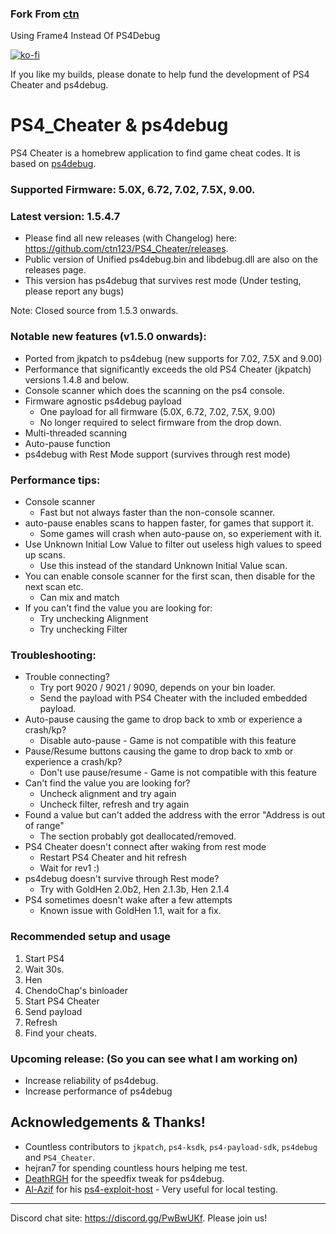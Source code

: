 ### Fork From [ctn](https://github.com/ctn123)
Using Frame4 Instead Of PS4Debug

[![ko-fi](https://ko-fi.com/img/githubbutton_sm.svg)](https://ko-fi.com/X8X741UC0)

If you like my builds, please donate to help fund the development of PS4 Cheater and ps4debug.

# PS4_Cheater & ps4debug

PS4 Cheater is a homebrew application to find game cheat codes. It is based on [ps4debug](https://github.com/jogolden/ps4debug).

### Supported Firmware: 5.0X, 6.72, 7.02, 7.5X, 9.00.

### Latest version: 1.5.4.7
  - Please find all new releases (with Changelog) here: https://github.com/ctn123/PS4_Cheater/releases.
  - Public version of Unified ps4debug.bin and libdebug.dll are also on the releases page.
  - This version has ps4debug that survives rest mode (Under testing, please report any bugs)

Note: Closed source from 1.5.3 onwards.

### Notable new features (v1.5.0 onwards):
  - Ported from jkpatch to ps4debug (new supports for 7.02, 7.5X and 9.00)
  - Performance that significantly exceeds the old PS4 Cheater (jkpatch) versions 1.4.8 and below.
  - Console scanner which does the scanning on the ps4 console.
  - Firmware agnostic ps4debug payload
    - One payload for all firmware (5.0X, 6.72, 7.02, 7.5X, 9.00)
    - No longer required to select firmware from the drop down.
  - Multi-threaded scanning
  - Auto-pause function
  - ps4debug with Rest Mode support (survives through rest mode)

### Performance tips:
  - Console scanner
    - Fast but not always faster than the non-console scanner.
  - auto-pause enables scans to happen faster, for games that support it.
    - Some games will crash when auto-pause on, so experiement with it.
  - Use Unknown Initial Low Value to filter out useless high values to speed up scans.
    - Use this instead of the standard Unknown Initial Value scan.
  - You can enable console scanner for the first scan, then disable for the next scan etc.
    - Can mix and match
  - If you can't find the value you are looking for:
    - Try unchecking Alignment
    - Try unchecking Filter

### Troubleshooting:
  - Trouble connecting?
    - Try port 9020 / 9021 / 9090, depends on your bin loader.
    - Send the payload with PS4 Cheater with the included embedded payload.
  - Auto-pause causing the game to drop back to xmb or experience a crash/kp?
    - Disable auto-pause - Game is not compatible with this feature
  - Pause/Resume buttons causing the game to drop back to xmb or experience a crash/kp?
    - Don't use pause/resume - Game is not compatible with this feature
  - Can't find the value you are looking for?
    - Uncheck alignment and try again
    - Uncheck filter, refresh and try again
  - Found a value but can't added the address with the error "Address is out of range"
    - The section probably got deallocated/removed.
  - PS4 Cheater doesn't connect after waking from rest mode
    - Restart PS4 Cheater and hit refresh
    - Wait for rev1 :)
  - ps4debug doesn't survive through Rest mode?
    - Try with GoldHen 2.0b2, Hen 2.1.3b, Hen 2.1.4
  - PS4 sometimes doesn't wake after a few attempts
    - Known issue with GoldHen 1.1, wait for a fix.

### Recommended setup and usage
  1. Start PS4
  2. Wait 30s.
  3. Hen
  4. ChendoChap's binloader
  5. Start PS4 Cheater
  6. Send payload
  7. Refresh
  8. Find your cheats.

### Upcoming release: (So you can see what I am working on)
  - Increase reliability of ps4debug.
  - Increase performance of ps4debug

## Acknowledgements & Thanks!

- Countless contributors to `jkpatch`, `ps4-ksdk`, `ps4-payload-sdk`, `ps4debug` and `PS4_Cheater`.
- hejran7 for spending countless hours helping me test.
- [DeathRGH](https://github.com/DeathRGH) for the speedfix tweak for ps4debug.
- [Al-Azif](https://github.com/Al-Azif) for his [ps4-exploit-host](https://github.com/Al-Azif/ps4-exploit-host) - Very useful for local testing.

---
Discord chat site: https://discord.gg/PwBwUKf.
Please join us!
